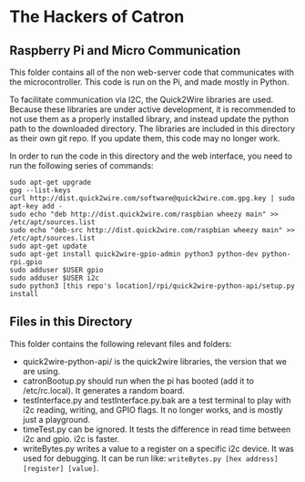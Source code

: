 The Hackers of Catron
=====================

Raspberry Pi and Micro Communication
------------------------------------

This folder contains all of the non web-server code that communicates with the microcontroller. This code is run on the Pi, and made mostly in Python.

To facilitate communication via I2C, the Quick2Wire libraries are used. Because these libraries are under active development, it is recommended to not use them as a properly installed library, and instead update the python path to the downloaded directory. The libraries are included in this directory as their own git repo. If you update them, this code may no longer work.

In order to run the code in this directory and the web interface, you need to run the following series of commands:

	sudo apt-get upgrade
	gpg --list-keys
	curl http://dist.quick2wire.com/software@quick2wire.com.gpg.key | sudo apt-key add -
	sudo echo "deb http://dist.quick2wire.com/raspbian wheezy main" >> /etc/apt/sources.list
	sudo echo "deb-src http://dist.quick2wire.com/raspbian wheezy main" >> /etc/apt/sources.list
	sudo apt-get update
	sudo apt-get install quick2wire-gpio-admin python3 python-dev python-rpi.gpio
	sudo adduser $USER gpio
	sudo adduser $USER i2c
	sudo python3 [this repo's location]/rpi/quick2wire-python-api/setup.py install

Files in this Directory
-----------------------

This folder contains the following relevant files and folders:
* quick2wire-python-api/ is the quick2wire libraries, the version that we are using.
* catronBootup.py should run when the pi has booted (add it to /etc/rc.local). It generates a random board.
* testInterface.py and testInterface.py.bak are a test terminal to play with i2c reading, writing, and GPIO flags. It no longer works, and is mostly just a playground.
* timeTest.py can be ignored. It tests the difference in read time between i2c and gpio. i2c is faster.
* writeBytes.py writes a value to a register on a specific i2c device. It was used for debugging. It can be run like: `writeBytes.py [hex address] [register] [value]`.
